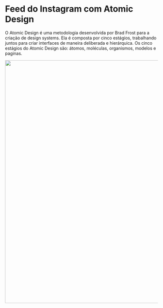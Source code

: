 # Feed do Instagram com Atomic Design

O Atomic Design é uma metodologia desenvolvida por Brad Frost para a criação de design systems. Ela é composta por cinco estágios, trabalhando juntos para criar interfaces de maneira deliberada e hierárquica. Os cinco estágios do Atomic Design são: átomos, moléculas, organismos, modelos e paginas.

<img src="https://user-images.githubusercontent.com/60573155/130156120-4b3fca39-96a6-4046-9f91-31a4c8b5c781.jpeg" height="800" />